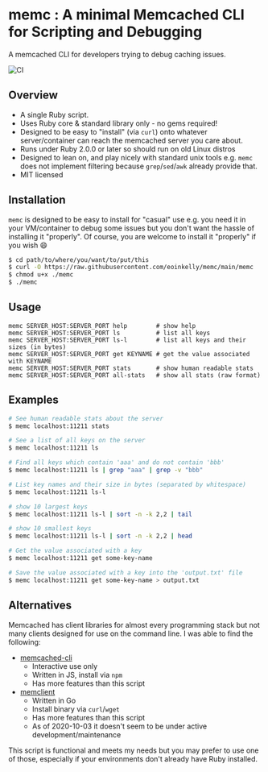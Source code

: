 # memc : A minimal Memcached CLI for Scripting and Debugging

A memcached CLI for developers trying to debug caching issues.

![CI](https://github.com/eoinkelly/memc/workflows/CI/badge.svg)

## Overview

* A single Ruby script.
* Uses Ruby core & standard library only - no gems required!
* Designed to be easy to "install" (via `curl`) onto whatever server/container can reach the memcached server you care about.
* Runs under Ruby 2.0.0 or later so should run on old Linux distros
* Designed to lean on, and play nicely with standard unix tools e.g. `memc` does not implement filtering because `grep`/`sed`/`awk` already provide that.
* MIT licensed

## Installation

`memc` is designed to be easy to install for "casual" use e.g. you need it in your VM/container to debug some issues but you don't want the hassle of installing it "properly". Of course, you are welcome to install it "properly" if you wish :smile:

```bash
$ cd path/to/where/you/want/to/put/this
$ curl -O https://raw.githubusercontent.com/eoinkelly/memc/main/memc
$ chmod u+x ./memc
$ ./memc
```

## Usage

```plain
memc SERVER_HOST:SERVER_PORT help        # show help
memc SERVER_HOST:SERVER_PORT ls          # list all keys
memc SERVER_HOST:SERVER_PORT ls-l        # list all keys and their sizes (in bytes)
memc SERVER_HOST:SERVER_PORT get KEYNAME # get the value associated with KEYNAME
memc SERVER_HOST:SERVER_PORT stats       # show human readable stats
memc SERVER_HOST:SERVER_PORT all-stats   # show all stats (raw format)
```

## Examples

```bash
# See human readable stats about the server
$ memc localhost:11211 stats

# See a list of all keys on the server
$ memc localhost:11211 ls

# Find all keys which contain 'aaa' and do not contain 'bbb'
$ memc localhost:11211 ls | grep "aaa" | grep -v "bbb"

# List key names and their size in bytes (separated by whitespace)
$ memc localhost:11211 ls-l

# show 10 largest keys
$ memc localhost:11211 ls-l | sort -n -k 2,2 | tail

# show 10 smallest keys
$ memc localhost:11211 ls-l | sort -n -k 2,2 | head

# Get the value associated with a key
$ memc localhost:11211 get some-key-name

# Save the value associated with a key into the 'output.txt' file
$ memc localhost:11211 get some-key-name > output.txt
```

## Alternatives

Memcached has client libraries for almost every programming stack but not many clients designed for use on the command line. I was able to find the following:

* [memcached-cli](https://www.npmjs.com/package/memcached-cli)
    * Interactive use only
    * Written in JS, install via `npm`
    * Has more features than this script
* [memclient](https://github.com/jorisroovers/memclient)
    * Written in Go
    * Install binary via `curl`/`wget`
    * Has more features than this script
    * As of 2020-10-03 it doesn't seem to be under active development/maintenance

This script is functional and meets my needs but you may prefer to use one of those, especially if your environments don't already have Ruby installed.
